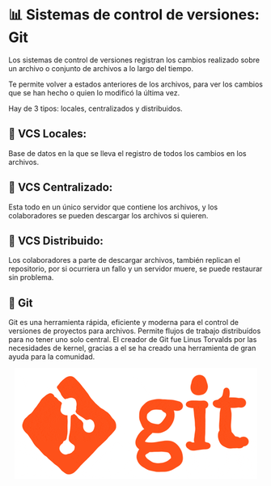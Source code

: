 # :bar_chart: Sistemas de control de versiones: Git

Los sistemas de control de versiones registran los cambios realizado sobre un archivo o conjunto de archivos a lo largo del tiempo. 

Te permite volver a estados anteriores de los archivos, para ver los cambios que se han hecho o quien lo modificó la última vez. 

Hay de 3 tipos: locales, centralizados y distribuidos.

## :space_invader: VCS Locales:

Base de datos en la que se lleva el registro de todos los cambios en los archivos.

## :book: VCS Centralizado:

Esta todo en un único servidor que contiene los archivos, y los colaboradores se pueden descargar los archivos si quieren.

## :moyai: VCS Distribuido:

Los colaboradores a parte de descargar archivos, también replican el repositorio, por si ocurriera un fallo y un servidor muere, se puede restaurar sin problema.

## :city_sunset: Git

Git es una herramienta rápida, eficiente y moderna para el control de versiones de proyectos para archivos. Permite flujos de trabajo distribuídos para no tener uno solo central. El creador de Git fue Linus Torvalds por las necesidades de kernel, gracias a el se ha creado una herramienta de gran ayuda para la comunidad.

<p align="center">
  <img src="img/giphy.gif" alt="![economia](img/giphy.gif)"/>
</p>
